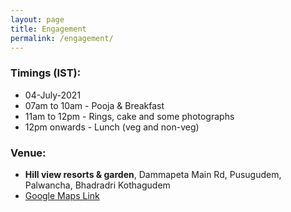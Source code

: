 ```yaml
---
layout: page
title: Engagement
permalink: /engagement/
---
```


### Timings (IST):
* 04-July-2021
* 07am to 10am - Pooja & Breakfast
* 11am to 12pm - Rings, cake and some photographs
* 12pm onwards - Lunch (veg and non-veg)

### Venue:
* __Hill view resorts & garden__, Dammapeta Main Rd, Pusugudem, Palwancha, Bhadradri Kothagudem
* [Google Maps Link](https://goo.gl/maps/rZ7mEgzwsupGk1nt9) 

